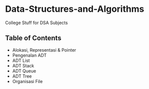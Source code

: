 # Data-Structures-and-Algorithms

College Stuff for DSA Subjects

## Table of Contents

- Alokasi, Representasi & Pointer
- Pengenalan ADT
- ADT List
- ADT Stack
- ADT Queue
- ADT Tree
- Organisasi File
